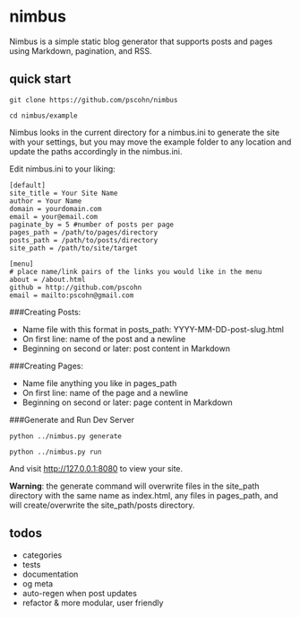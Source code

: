 # nimbus

Nimbus is a simple static blog generator that supports posts and pages using Markdown, pagination, and RSS.

## quick start

```git clone https://github.com/pscohn/nimbus```

```cd nimbus/example```

Nimbus looks in the current directory for a nimbus.ini to generate the site with your settings, but you may move the example folder to any location and update the paths accordingly in the nimbus.ini.

Edit nimbus.ini to your liking:

    [default]
    site_title = Your Site Name
    author = Your Name
    domain = yourdomain.com
    email = your@email.com
    paginate_by = 5 #number of posts per page
    pages_path = /path/to/pages/directory
    posts_path = /path/to/posts/directory
    site_path = /path/to/site/target

    [menu]
    # place name/link pairs of the links you would like in the menu
    about = /about.html
    github = http://github.com/pscohn
    email = mailto:pscohn@gmail.com

###Creating Posts:

- Name file with this format in posts_path: YYYY-MM-DD-post-slug.html
- On first line: name of the post and a newline
- Beginning on second or later: post content in Markdown

###Creating Pages:

- Name file anything you like in pages_path
- On first line: name of the page and a newline
- Beginning on second or later: page content in Markdown

###Generate and Run Dev Server

```python ../nimbus.py generate```

```python ../nimbus.py run```

And visit http://127.0.0.1:8080 to view your site.

**Warning**: the generate command will overwrite files in the site_path directory with the same name as index.html, any files in pages_path, and will create/overwrite the site_path/posts directory.

## todos

- categories
- tests
- documentation
- og meta
- auto-regen when post updates
- refactor & more modular, user friendly
